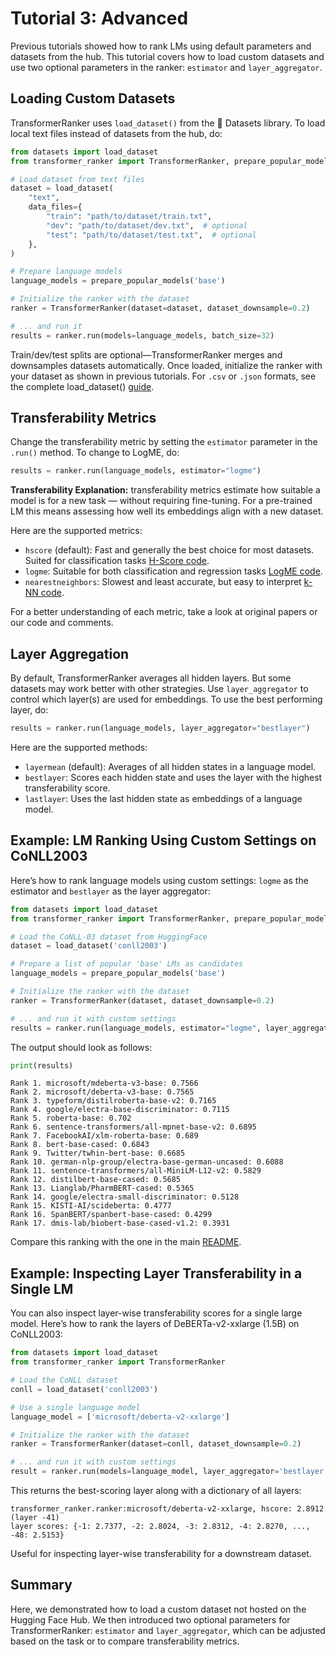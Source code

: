 # Tutorial 3: Advanced

Previous tutorials showed how to rank LMs using default parameters and datasets from the hub.
This tutorial covers how to load custom datasets and use two optional parameters in the ranker: `estimator` and `layer_aggregator`.

## Loading Custom Datasets

TransformerRanker uses `load_dataset()` from the 🤗 Datasets library.
To load local text files instead of datasets from the hub, do:

```python
from datasets import load_dataset
from transformer_ranker import TransformerRanker, prepare_popular_models

# Load dataset from text files
dataset = load_dataset(
    "text",
    data_files={
        "train": "path/to/dataset/train.txt",
        "dev": "path/to/dataset/dev.txt",  # optional
        "test": "path/to/dataset/test.txt",  # optional
    },
)

# Prepare language models
language_models = prepare_popular_models('base')

# Initialize the ranker with the dataset
ranker = TransformerRanker(dataset=dataset, dataset_downsample=0.2)

# ... and run it
results = ranker.run(models=language_models, batch_size=32)
```

Train/dev/test splits are optional—TransformerRanker merges and downsamples datasets automatically.
Once loaded, initialize the ranker with your dataset as shown in previous tutorials.
For `.csv` or `.json` formats, see the complete load_dataset() [guide](https://huggingface.co/docs/datasets/v1.7.0/loading_datasets.html#from-local-files).

## Transferability Metrics

Change the transferability metric by setting the `estimator` parameter in the `.run()` method. To change to LogME, do:

```python
results = ranker.run(language_models, estimator="logme")
```

__Transferability Explanation:__ transferability metrics estimate how suitable a model is for a new task — without requiring fine-tuning.
For a pre-trained LM this means assessing how well its embeddings align with a new dataset.

Here are the supported metrics:

- `hscore` (default): Fast and generally the best choice for most datasets. Suited for classification tasks [H-Score code](https://github.com/flairNLP/transformer-ranker/blob/main/transformer_ranker/estimators/hscore.py).
- `logme`: Suitable for both classification and regression tasks [LogME code](https://github.com/flairNLP/transformer-ranker/blob/main/transformer_ranker/estimators/logme.py).
- `nearestneighbors`: Slowest and least accurate, but easy to interpret [k-NN code](https://github.com/flairNLP/transformer-ranker/blob/main/transformer_ranker/estimators/nearesneighbors.py).

For a better understanding of each metric, take a look at original papers or our code and comments.

## Layer Aggregation

By default, TransformerRanker averages all hidden layers. But some datasets may work better with other strategies.
Use `layer_aggregator` to control which layer(s) are used for embeddings. To use the best performing layer, do:

```python
results = ranker.run(language_models, layer_aggregator="bestlayer")
```

Here are the supported methods:

- `layermean` (default): Averages of all hidden states in a language model.
- `bestlayer`: Scores each hidden state and uses the layer with the highest transferability score.
- `lastlayer`: Uses the last hidden state as embeddings of a language model. 

## Example: LM Ranking Using Custom Settings on CoNLL2003

Here’s how to rank language models using custom settings: `logme` as the estimator and `bestlayer` as the layer aggregator:

```python
from datasets import load_dataset
from transformer_ranker import TransformerRanker, prepare_popular_models

# Load the CoNLL-03 dataset from HuggingFace
dataset = load_dataset('conll2003')

# Prepare a list of popular 'base' LMs as candidates
language_models = prepare_popular_models('base')

# Initialize the ranker with the dataset
ranker = TransformerRanker(dataset, dataset_downsample=0.2)

# ... and run it with custom settings
results = ranker.run(language_models, estimator="logme", layer_aggregator="bestlayer")
```

The output should look as follows:

```python
print(results)
```

```console
Rank 1. microsoft/mdeberta-v3-base: 0.7566
Rank 2. microsoft/deberta-v3-base: 0.7565
Rank 3. typeform/distilroberta-base-v2: 0.7165
Rank 4. google/electra-base-discriminator: 0.7115
Rank 5. roberta-base: 0.702
Rank 6. sentence-transformers/all-mpnet-base-v2: 0.6895
Rank 7. FacebookAI/xlm-roberta-base: 0.689
Rank 8. bert-base-cased: 0.6843
Rank 9. Twitter/twhin-bert-base: 0.6685
Rank 10. german-nlp-group/electra-base-german-uncased: 0.6088
Rank 11. sentence-transformers/all-MiniLM-L12-v2: 0.5829
Rank 12. distilbert-base-cased: 0.5685
Rank 13. Lianglab/PharmBERT-cased: 0.5365
Rank 14. google/electra-small-discriminator: 0.5128
Rank 15. KISTI-AI/scideberta: 0.4777
Rank 16. SpanBERT/spanbert-base-cased: 0.4299
Rank 17. dmis-lab/biobert-base-cased-v1.2: 0.3931
```

Compare this ranking with the one in the main [README](https://github.com/flairNLP/transformer-ranker?tab=readme-ov-file#example-2-really-find-the-best-lm).


## Example: Inspecting Layer Transferability in a Single LM

You can also inspect layer-wise transferability scores for a single large model.
Here’s how to rank the layers of DeBERTa-v2-xxlarge (1.5B) on CoNLL2003:


```python
from datasets import load_dataset
from transformer_ranker import TransformerRanker

# Load the CoNLL dataset
conll = load_dataset('conll2003')

# Use a single language model
language_model = ['microsoft/deberta-v2-xxlarge']

# Initialize the ranker with the dataset
ranker = TransformerRanker(dataset=conll, dataset_downsample=0.2)

# ... and run it with custom settings
result = ranker.run(models=language_model, layer_aggregator='bestlayer')
```

This returns the best-scoring layer along with a dictionary of all layers:

```console
transformer_ranker.ranker:microsoft/deberta-v2-xxlarge, hscore: 2.8912 (layer -41)
layer scores: {-1: 2.7377, -2: 2.8024, -3: 2.8312, -4: 2.8270, ..., -48: 2.5153}
```

Useful for inspecting layer-wise transferability for a downstream dataset.

## Summary

Here, we demonstrated how to load a custom dataset not hosted on the Hugging Face Hub.
We then introduced two optional parameters for TransformerRanker: `estimator` and `layer_aggregator`,
which can be adjusted based on the task or to compare transferability metrics.
